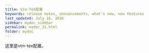 ```yaml
---
title: Vim-TeX配置
keywords: release notes, announcements, what's new, new features
last_updated: July 16, 2016
sidebar: mydoc_sidebar
permalink: mydoc_31.html
folder: mydoc
---
```




这里是vim-tex配置。